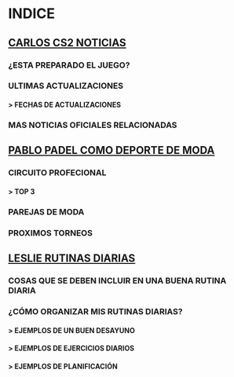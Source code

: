 # INDICE
## [CARLOS CS2 NOTICIAS](#%20Mi%20Página%20Web.md) 
### ¿ESTA PREPARADO EL JUEGO?
### ULTIMAS ACTUALIZACIONES
#### > FECHAS DE ACTUALIZACIONES
### MAS NOTICIAS OFICIALES RELACIONADAS

## [PABLO PADEL COMO DEPORTE DE MODA](padel.md)
### CIRCUITO PROFECIONAL
#### > TOP 3
### PAREJAS DE MODA
### PROXIMOS TORNEOS

## [LESLIE RUTINAS DIARIAS](Fichero%20markdown%20Leslie.md)
### COSAS QUE SE DEBEN INCLUIR EN UNA BUENA RUTINA DIARIA
### ¿CÓMO ORGANIZAR MIS RUTINAS DIARIAS?
#### > EJEMPLOS DE UN BUEN DESAYUNO
#### > EJEMPLOS DE EJERCICIOS DIARIOS
#### > EJEMPLOS DE PLANIFICACIÓN